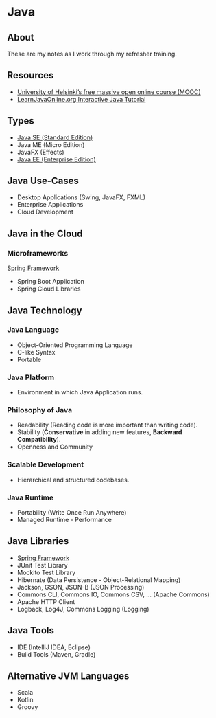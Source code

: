 # Java

## About

These are my notes as I work through my refresher training.

## Resources

* [University of Helsinki’s free massive open online course (MOOC)](https://java-programming.mooc.fi/)
* [LearnJavaOnline.org Interactive Java Tutorial](https://www.learnjavaonline.org/)

## Types

* [Java SE (Standard Edition)](./notes/Java-SE.md)
* Java ME (Micro Edition)
* JavaFX (Effects)
* [Java EE (Enterprise Edition)](./notes/Java-EE.md)

## Java Use-Cases

* Desktop Applications (Swing, JavaFX, FXML)
* Enterprise Applications
* Cloud Development

## Java in the Cloud

### Microframeworks

[Spring Framework](./notes/Spring-Framework.md)

* Spring Boot Application
* Spring Cloud Libraries

## Java Technology

### Java Language

* Object-Oriented Programming Language
* C-like Syntax
* Portable

### Java Platform

* Environment in which Java Application runs.

### Philosophy of Java

* Readability (Reading code is more important than writing code).
* Stability (**Conservative** in adding new features, **Backward Compatibility**).
* Openness and Community

### Scalable Development

* Hierarchical and structured codebases.

### Java Runtime

* Portability (Write Once Run Anywhere)
* Managed Runtime - Performance

## Java Libraries

* [Spring Framework](./notes/Spring-Framework.md)
* JUnit Test Library
* Mockito Test Library
* Hibernate (Data Persistence - Object-Relational Mapping)
* Jackson, GSON, JSON-B (JSON Processing)
* Commons CLI, Commons IO, Commons CSV, ... (Apache Commons)
* Apache HTTP Client
* Logback, Log4J, Commons Logging (Logging)

## Java Tools

* IDE (IntelliJ IDEA, Eclipse)
* Build Tools (Maven, Gradle)

## Alternative JVM Languages

* Scala
* Kotlin
* Groovy
